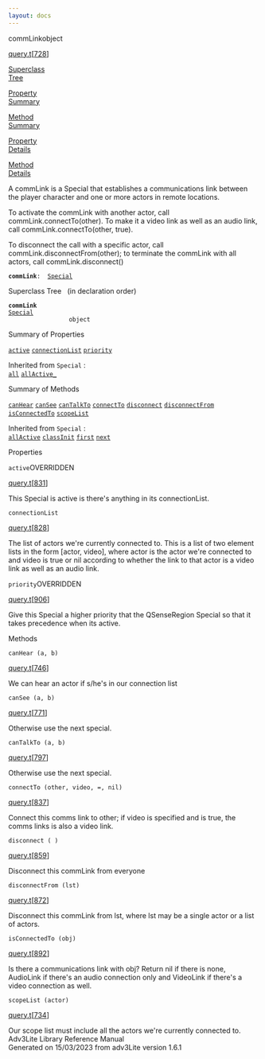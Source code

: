 ```yaml
---
layout: docs
---
```

<span class="title">commLink</span><span class="type">object</span>

[query.t](../file/query.t.html)\[[728](../source/query.t.html#728)\]

[Superclass  
Tree](#_SuperClassTree_)

[Property  
Summary](#_PropSummary_)

[Method  
Summary](#_MethodSummary_)

[Property  
Details](#_Properties_)

[Method  
Details](#_Methods_)



A commLink is a Special that establishes a communications link between
the player character and one or more actors in remote locations.

To activate the commLink with another actor, call
commLink.connectTo(other). To make it a video link as well as an audio
link, call commLink.connectTo(other, true).

To disconnect the call with a specific actor, call
commLink.disconnectFrom(other); to terminate the commLink with all
actors, call commLink.disconnect()

**`commLink`**` :   `[`Special`](../object/Special.html)



<span id="_SuperClassTree_"></span>



<span class="hdln">Superclass Tree</span>   (in declaration order)



**`commLink`**  
[`Special`](../object/Special.html)  
`                 object`  
<span id="_PropSummary_"></span>



<span class="hdln">Summary of Properties</span>  



[`active`](#active) [`connectionList`](#connectionList) [`priority`](#priority)

Inherited from `Special` :  
[`all`](../object/Special.html#all) [`allActive_`](../object/Special.html#allActive_)

<span id="_MethodSummary_"></span>



<span class="hdln">Summary of Methods</span>  



[`canHear`](#canHear) [`canSee`](#canSee) [`canTalkTo`](#canTalkTo) [`connectTo`](#connectTo) [`disconnect`](#disconnect) [`disconnectFrom`](#disconnectFrom) [`isConnectedTo`](#isConnectedTo) [`scopeList`](#scopeList)

Inherited from `Special` :  
[`allActive`](../object/Special.html#allActive) [`classInit`](../object/Special.html#classInit) [`first`](../object/Special.html#first) [`next`](../object/Special.html#next)

<span id="_Properties_"></span>



<span class="hdln">Properties</span>  



<span id="active"></span>

`active`<span class="rem">OVERRIDDEN</span>

[query.t](../file/query.t.html)\[[831](../source/query.t.html#831)\]



This Special is active is there's anything in its connectionList.



<span id="connectionList"></span>

`connectionList`

[query.t](../file/query.t.html)\[[828](../source/query.t.html#828)\]



The list of actors we're currently connected to. This is a list of two
element lists in the form \[actor, video\], where actor is the actor
we're connected to and video is true or nil according to whether the
link to that actor is a video link as well as an audio link.



<span id="priority"></span>

`priority`<span class="rem">OVERRIDDEN</span>

[query.t](../file/query.t.html)\[[906](../source/query.t.html#906)\]



Give this Special a higher priority that the QSenseRegion Special so
that it takes precedence when its active.



<span id="_Methods_"></span>



<span class="hdln">Methods</span>  



<span id="canHear"></span>

`canHear (a, b)`

[query.t](../file/query.t.html)\[[746](../source/query.t.html#746)\]



We can hear an actor if s/he's in our connection list



<span id="canSee"></span>

`canSee (a, b)`

[query.t](../file/query.t.html)\[[771](../source/query.t.html#771)\]



Otherwise use the next special.



<span id="canTalkTo"></span>

`canTalkTo (a, b)`

[query.t](../file/query.t.html)\[[797](../source/query.t.html#797)\]



Otherwise use the next special.



<span id="connectTo"></span>

`connectTo (other, video, =, nil)`

[query.t](../file/query.t.html)\[[837](../source/query.t.html#837)\]



Connect this comms link to other; if video is specified and is true, the
comms links is also a video link.



<span id="disconnect"></span>

`disconnect ( )`

[query.t](../file/query.t.html)\[[859](../source/query.t.html#859)\]



Disconnect this commLink from everyone



<span id="disconnectFrom"></span>

`disconnectFrom (lst)`

[query.t](../file/query.t.html)\[[872](../source/query.t.html#872)\]



Disconnect this commLink from lst, where lst may be a single actor or a
list of actors.



<span id="isConnectedTo"></span>

`isConnectedTo (obj)`

[query.t](../file/query.t.html)\[[892](../source/query.t.html#892)\]



Is there a communications link with obj? Return nil if there is none,
AudioLink if there's an audio connection only and VideoLink if there's a
video connection as well.



<span id="scopeList"></span>

`scopeList (actor)`

[query.t](../file/query.t.html)\[[734](../source/query.t.html#734)\]



Our scope list must include all the actors we're currently connected to.
Adv3Lite Library Reference Manual  
Generated on 15/03/2023 from adv3Lite version 1.6.1


